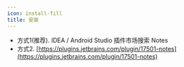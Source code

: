 ```yaml
---
icon: install-fill
title: 安装
---
```


* 方式1(推荐). IDEA / Android Studio 插件市场搜索 Notes
* 方式2. [https://plugins.jetbrains.com/plugin/17501-notes](https://plugins.jetbrains.com/plugin/17501-notes)

[//]: # (![download]&#40;../.vuepress/public/img/download.png&#41;)
